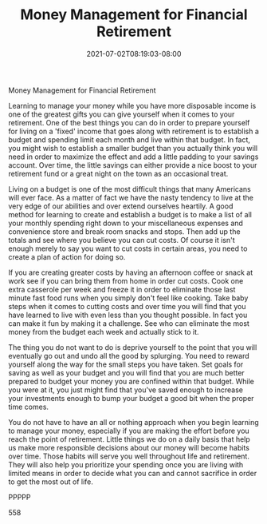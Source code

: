 ﻿---
title: "Money Management for Financial Retirement"
date: 2021-07-02T08:19:03-08:00
description: "Retirement Planning Tips for Web Success"
featured_image: "/images/Retirement Planning.jpg"
tags: ["Retirement Planning"]
---

Money Management for Financial Retirement

Learning to manage your money while you have more disposable income is one of the greatest gifts you can give yourself when it comes to your retirement. One of the best things you can do in order to prepare yourself for living on a 'fixed' income that goes along with retirement is to establish a budget and spending limit each month and live within that budget. In fact, you might wish to establish a smaller budget than you actually think you will need in order to maximize the effect and add a little padding to your savings account. Over time, the little savings can either provide a nice boost to your retirement fund or a great night on the town as an occasional treat.

Living on a budget is one of the most difficult things that many Americans will ever face. As a matter of fact we have the nasty tendency to live at the very edge of our abilities and over extend ourselves heartily. A good method for learning to create and establish a budget is to make a list of all your monthly spending right down to your miscellaneous expenses and convenience store and break room snacks and stops. Then add up the totals and see where you believe you can cut costs. Of course it isn't enough merely to say you want to cut costs in certain areas, you need to create a plan of action for doing so. 

If you are creating greater costs by having an afternoon coffee or snack at work see if you can bring them from home in order cut costs. Cook one extra casserole per week and freeze it in order to eliminate those last minute fast food runs when you simply don't feel like cooking. Take baby steps when it comes to cutting costs and over time you will find that you have learned to live with even less than you thought possible. In fact you can make it fun by making it a challenge. See who can eliminate the most money from the budget each week and actually stick to it. 

The thing you do not want to do is deprive yourself to the point that you will eventually go out and undo all the good by splurging. You need to reward yourself along the way for the small steps you have taken. Set goals for saving as well as your budget and you will find that you are much better prepared to budget your money you are confined within that budget. While you were at it, you just might find that you've saved enough to increase your investments enough to bump your budget a good bit when the proper time comes.

You do not have to have an all or nothing approach when you begin learning to manage your money, especially if you are making the effort before you reach the point of retirement. Little things we do on a daily basis that help us make more responsible decisions about our money will become habits over time. Those habits will serve you well throughout life and retirement. They will also help you prioritize your spending once you are living with limited means in order to decide what you can and cannot sacrifice in order to get the most out of life.

PPPPP

558

